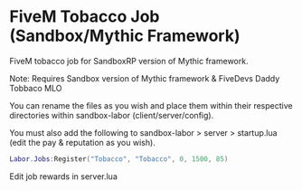 # FiveM Tobacco Job (Sandbox/Mythic Framework)

FiveM tobacco job for SandboxRP version of Mythic framework.

Note: Requires Sandbox version of Mythic framework & FiveDevs Daddy Tobbaco MLO


You can rename the files as you wish and place them within their respective directories within sandbox-labor (client/server/config).

You must also add the following to sandbox-labor > server > startup.lua (edit the pay & reputation as you wish).

```lua
Labor.Jobs:Register("Tobacco", "Tobacco", 0, 1500, 85)
```

Edit job rewards in server.lua